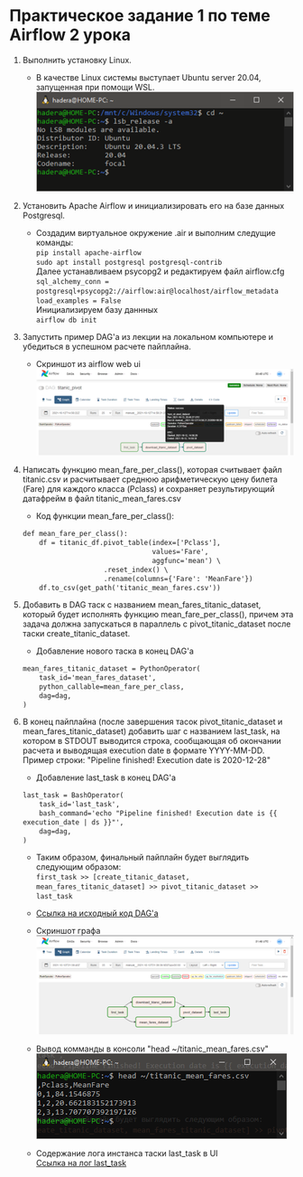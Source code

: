 # Практическое задание 1 по теме Airflow 2 урока

1. Выполнить установку Linux.

    * В качестве Linux системы выступает Ubuntu server 20.04, запущенная при помощи WSL.  
    ![sample text](img/hw_1/linux.PNG)  

1. Установить Apache Airflow и инициализировать его на базе данных Postgresql.

    * Создадим виртуальное окружение .air и выполним следущие команды:  
    `pip install apache-airflow`  
    `sudo apt install postgresql postgresql-contrib`  
    Далее устанавливаем psycopg2 и редактируем файл airflow.cfg  
    `sql_alchemy_conn = postgresql+psycopg2://airflow:air@localhost/airflow_metadata`  
    `load_examples = False`  
    Инициализируем базу даннных  
    `airflow db init`  

1. Запустить пример DAG'а из лекции на локальном компьютере и убедиться в успешном расчете пайплайна.

    * Скриншот из airflow web ui  
    ![sample text](img/hw_1/test_dag.PNG) 

1. Написать функцию mean_fare_per_class(), которая считывает файл titanic.csv и расчитывает среднюю арифметическую цену билета (Fare) для каждого класса (Pclass) и сохраняет результирующий датафрейм в файл titanic_mean_fares.csv

    * Код функции mean_fare_per_class():  
    ```
    def mean_fare_per_class():
        df = titanic_df.pivot_table(index=['Pclass'],
                                    values='Fare',
                                    aggfunc='mean') \
                        .reset_index() \
                        .rename(columns={'Fare': 'MeanFare'})
        df.to_csv(get_path('titanic_mean_fares.csv'))
    ```

1. Добавить в DAG таск с названием mean_fares_titanic_dataset, который будет исполнять функцию mean_fare_per_class(), причем эта задача должна запускаться в параллель с pivot_titanic_dataset после таски create_titanic_dataset.

    * Добавление нового таска в конец DAG'a  
    ```
    mean_fares_titanic_dataset = PythonOperator(
        task_id='mean_fares_dataset',
        python_callable=mean_fare_per_class,
        dag=dag,
    )
    ```

1. В конец пайплайна (после завершения тасок pivot_titanic_dataset и mean_fares_titanic_dataset) добавить шаг с названием last_task, на котором в STDOUT выводится строка, сообщающая об окончании расчета и выводящая execution date в формате YYYY-MM-DD. Пример строки: "Pipeline finished! Execution date is 2020-12-28"

    * Добавление last_task в конец DAG'a  
    ```
    last_task = BashOperator(
        task_id='last_task',
        bash_command='echo "Pipeline finished! Execution date is {{ execution_date | ds }}"',
        dag=dag,
    )
    ```

    * Таким образом, финальный пайплайн будет выглядить следующим образом:  
    `first_task >> [create_titanic_dataset, mean_fares_titanic_dataset] >> pivot_titanic_dataset >> last_task`  

    * [Ссылка на исходный код DAG'a](https://github.com/techhadera/dwh-reboot/blob/master/airflow/dags/dag_1.py)  

    * Скриншот графа  
    ![sample text](img/hw_1/graph.PNG)  

    * Вывод комманды в консоли "head ~/titanic_mean_fares.csv"  
    ![sample text](img/hw_1/head.PNG)  

    * Cодержание лога инстанса таски last_task в UI  
    [Ссылка на лог last_task](https://github.com/techhadera/dwh-reboot/blob/master/airflow/logs/hw_1/last_task.log)
